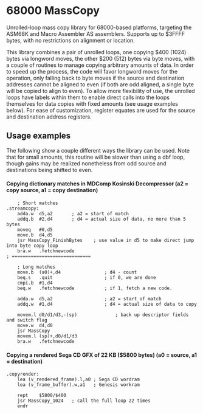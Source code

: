 # 68000 MassCopy

 Unrolled-loop mass copy library for 68000-based platforms, targeting the ASM68K and Macro Assembler AS assemblers.
Supports up to $3FFFF bytes, with no restrictions on alignment or location.

This library combines a pair of unrolled loops, one copying $400 (1024) bytes via longword moves, 
the other $200 (512) bytes via byte moves, with a couple of routines to manage copying arbitrary amounts of data.
In order to speed up the process, the code will favor longword moves for the operation, only falling back to byte moves
if the source and destination addresses cannot be aligned to even (if both are odd aligned, a single byte will be copied to align to even).
To allow more flexibility of use, the unrolled loops have labels within them to enable direct calls into the loops themselves for
data copies with fixed amounts (see usage examples below). For ease of customization, register equates are used for the source 
and destination address registers.

## Usage examples

The following show a couple different ways the library can be used. Note that for small amounts, this routine will be slower than using
a dbf loop, though gains may be realized nonetheless from odd source and destinations being shifted to even.

#### Copying dictionary matches in MDComp Kosinski Decompressor (a2 = copy source, a1 = copy destination)

```
	; Short matches
.streamcopy:
	adda.w	d5,a2		; a2 = start of match
	addq.b	#2,d4		; d4 = actual size of data, no more than 5 bytes
	moveq	#0,d5
	move.b	d4,d5
	jsr MassCopy_FinishBytes	; use value in d5 to make direct jump into byte copy loop
	bra.w	.fetchnewcode
; =============================

	; Long matches
	move.b	(a0)+,d4				; d4 - count
	beq.s	.quit					; if 0, we are done
	cmpi.b	#1,d4
	beq.w	.fetchnewcode			; if 1, fetch a new code.

	adda.w	d5,a2					; a2 = start of match
	addq.w	#1,d4					; d4 = actual size of data to copy
		
	movem.l	d0/d1/d3,-(sp)				; back up descriptor fields and switch flag
	move.w	d4,d0
	jsr MassCopy
	movem.l	(sp)+,d0/d1/d3
	bra.w	.fetchnewcode
```


#### Copying a rendered Sega CD GFX of 22 KB ($5800 bytes) (a0 = source, a1 = destination)

```
.copyrender:
	lea (v_rendered_frame).l,a0	; Sega CD wordram
	lea (v_frame_buffer).w,a1	; Genesis workram
	
	rept	$5800/$400
	jsr	MassCopy_1024	; call the full loop 22 times
	endr
		
```

